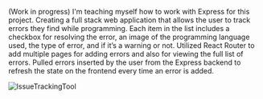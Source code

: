 (Work in progress) I'm teaching myself how to work with Express for this project.
Creating a full stack web application that allows the user to track errors they find while programming. Each item in the list includes a checkbox for resolving the error, an image of the programming language used, the type of error, and if it’s a warning or not.
Utilized React Router to add multiple pages for adding errors and also for viewing the full list of errors.
Pulled errors inserted by the user from the Express backend to refresh the state on the frontend every time an error is added.


![IssueTrackingTool](https://user-images.githubusercontent.com/92205446/210048184-f01513f9-90ae-4f68-bed3-7622c9bad800.PNG)
